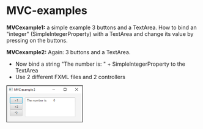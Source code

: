 # MVC-examples

**MVCexample1:** a simple example 3 buttons and a TextArea. How to bind an "integer" (SimpleIntegerProperty) with a TextArea and change its value by pressing on the buttons.

**MVCexample2:** Again: 3 buttons and a TextArea. 
- Now bind a string "The number is:   " + SimpleIntegerProperty to the TextArea
- Use 2 different FXML files and 2 controllers

<img src="readmeImages/mvcexample2.png" alt="alt text" width="200" height="">


